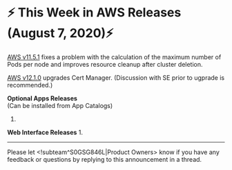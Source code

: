 # :zap: This Week in AWS Releases (August 7, 2020):zap:

[AWS v11.5.1](https://github.com/giantswarm/releases/tree/master/aws/v11.5.1) fixes a problem with the calculation of the maximum number of Pods per node and improves resource cleanup after cluster deletion.

[AWS v12.1.0](https://github.com/giantswarm/releases/tree/master/aws/v12.1.0) upgrades Cert Manager. (Discussion with SE prior to ugprade is recommended.)

**Optional Apps Releases**  
(Can be installed from App Catalogs)

1. 

**Web Interface Releases**
1. 

---
Please let <!subteam^S0GSG846L|Product Owners> know if you have any feedback or questions by replying to this announcement in a thread.

